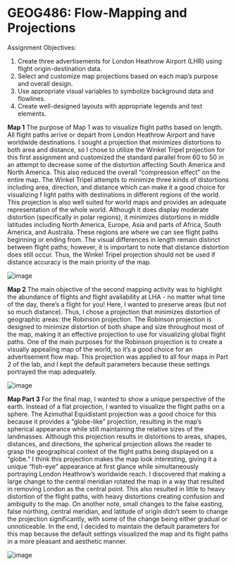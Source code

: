 # GEOG486: Flow-Mapping and Projections

Assignment Objectives: 
1. Create three advertisements for London Heathrow Airport (LHR) using flight origin-destination data.
2. Select and customize map projections based on each map’s purpose and overall design.
3. Use appropriate visual variables to symbolize background data and flowlines.
4. Create well-designed layouts with appropriate legends and text elements.

<b> Map 1</b>
The purpose of Map 1 was to visualize flight paths based on length. All flight paths arrive or depart from London Heathrow Airport and have worldwide destinations. I sought a projection that minimizes distortions to both area and distance, so I chose to utilize the Winkel Tripel projection for this first assignment and customized the standard parallel from 60 to 50 in an attempt to decrease some of the distortion affecting South America and North America. This also reduced the overall “compression effect" on the entire map. The Winkel Tripel attempts to minimize three kinds of distortions including area, direction, and distance which can make it a good choice for visualizing f light paths with destinations in different regions of the world. This projection is also well suited for world maps and provides an adequate representation of the whole world. Although it does display moderate distortion (specifically in polar regions), it minimizes distortions in middle latitudes including North America, Europe, Asia and parts of Africa, South America, and Australia. These regions are where we can see flight paths beginning or ending from. The visual differences in length remain distinct between flight paths; however, it is important to note that distance distortion does still occur. Thus, the Winkel Tripel projection should not be used if distance accuracy is the main priority of the map. <br>

![image](https://github.com/bec-in-tech/GEOG486-Flow-Mapping/assets/120440399/2476af4c-8c88-46dd-8855-738cabc5a327)

<b>Map 2 </b>
The main objective of the second mapping activity was to highlight the abundance of flights and flight availability at LHA - no matter what time of the day, there’s a flight for you! Here, I wanted to preserve areas (but not so much distance). Thus, I chose a projection that minimizes distortion of geographic areas: the Robinson projection. The Robinson projection is designed to minimize distortion of both shape and size throughout most of the map, making it an effective projection to use for visualizing global flight paths. One of the main purposes for the Robinson projection is to create a visually appealing map of the world, so it’s a good choice for an advertisement flow map. This projection was applied to all four maps in Part 2 of the lab, and I kept the default parameters because these settings portrayed the map adequately. <br>

![image](https://github.com/bec-in-tech/GEOG486-Flow-Mapping/assets/120440399/e5df4e5d-79f6-4b9f-9565-6a77bc4e3599)

<b>Map Part 3</b>
For the final map, I wanted to show a unique perspective of the earth. Instead of a flat projection, I wanted to visualize the flight paths on a sphere. The Azimuthal Equidistant projection was a good choice for this because it provides a “globe-like” projection, resulting in the map’s spherical appearance while still maintaining the relative sizes of the landmasses. Although this projection results in distortions to areas, shapes, distances, and directions, the spherical projection allows the reader to grasp the geographical context of the flight paths being displayed on a “globe.” I think this projection makes the map look interesting, giving it a unique “fish-eye” appearance at first glance while simultaneously portraying London Heathrow’s worldwide reach. I discovered that making a large change to the central meridian rotated the map in a way that resulted in removing London as the central point. This also resulted in little to heavy distortion of the flight paths, with heavy distortions creating confusion and ambiguity to the map. On another note, small changes to the false easting, false northing, central meridian, and latitude of origin didn’t seem to change the projection significantly, with some of the change being either gradual or unnoticeable. In the end, I decided to maintain the default parameters for this map because the default settings visualized the map and its flight paths in a more pleasant and aesthetic manner. <br>

![image](https://github.com/bec-in-tech/GEOG486-Flow-Mapping/assets/120440399/c0d6bfe2-8f34-44b7-8585-b140793e18b5)


